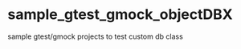 sample_gtest_gmock_objectDBX
============================

sample gtest/gmock projects to test custom db class
